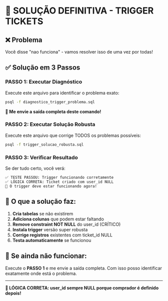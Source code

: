 # 🚀 SOLUÇÃO DEFINITIVA - TRIGGER TICKETS

## ❌ Problema
Você disse "nao funciona" - vamos resolver isso de uma vez por todas!

## ✅ Solução em 3 Passos

### **PASSO 1: Executar Diagnóstico**
Execute este arquivo para identificar o problema exato:
```bash
psql -f diagnostico_trigger_problema.sql
```

**📧 Me envie a saída completa deste comando!**

### **PASSO 2: Executar Solução Robusta**  
Execute este arquivo que corrige TODOS os problemas possíveis:
```bash
psql -f trigger_solucao_robusta.sql
```

### **PASSO 3: Verificar Resultado**
Se der tudo certo, você verá:
```
✅ TESTE PASSOU: Trigger funcionando corretamente
✅ LÓGICA CORRETA: Ticket criado com user_id NULL
🚀 O trigger deve estar funcionando agora!
```

## 🎯 O que a solução faz:

1. **Cria tabelas** se não existirem
2. **Adiciona colunas** que podem estar faltando  
3. **Remove constraint NOT NULL** do user_id (CRÍTICO)
4. **Instala trigger** versão super robusta
5. **Corrige registros** existentes com ticket_id NULL
6. **Testa automaticamente** se funcionou

## 📧 Se ainda não funcionar:

Execute o **PASSO 1** e me envie a saída completa. Com isso posso identificar exatamente onde está o problema.

---

**🎫 LÓGICA CORRETA: user_id sempre NULL porque comprador é definido depois!**